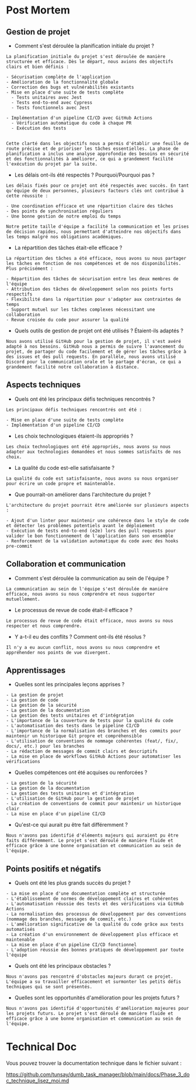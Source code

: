 # Post Mortem

## Gestion de projet

- Comment s'est déroulée la planification initiale du projet ?
```
La planification initiale du projet s'est déroulée de manière structurée et efficace. Dès le départ, nous avions des objectifs clairs et bien définis :

- Sécurisation complète de l'application
- Amélioration de la fonctionnalité globale
- Correction des bugs et vulnérabilités existants
- Mise en place d'une suite de tests complète
  - Tests unitaires avec Jest
  - Tests end-to-end avec Cypress
  - Tests fonctionnels avec Jest
  
- Implémentation d'un pipeline CI/CD avec GitHub Actions
  - Vérification automatique du code à chaque PR
  - Exécution des tests


Cette clarté dans les objectifs nous a permis d'établir une feuille de route précise et de prioriser les tâches essentielles. La phase de planification a inclus une analyse approfondie des besoins en sécurité et des fonctionnalités à améliorer, ce qui a grandement facilité l'exécution du projet par la suite.
```

- Les délais ont-ils été respectés ? Pourquoi/Pourquoi pas ?

```
Les délais fixés pour ce projet ont été respectés avec succès. En tant qu'équipe de deux personnes, plusieurs facteurs clés ont contribué à cette réussite :

- Une coordination efficace et une répartition claire des tâches
- Des points de synchronisation réguliers
- Une bonne gestion de notre emploi du temps

Notre petite taille d'équipe a facilité la communication et les prises de décision rapides, nous permettant d'atteindre nos objectifs dans les temps malgré nos obligations académiques.
```

- La répartition des tâches était-elle efficace ?
```
La répartition des tâches a été efficace, nous avons su nous partager les tâches en fonction de nos compétences et de nos disponibilités. Plus précisément :

- Répartition des tâches de sécurisation entre les deux membres de l'équipe
- Attribution des tâches de développement selon nos points forts respectifs
- Flexibilité dans la répartition pour s'adapter aux contraintes de temps
- Support mutuel sur les tâches complexes nécessitant une collaboration
- Revue croisée du code pour assurer la qualité
```

- Quels outils de gestion de projet ont été utilisés ? Étaient-ils adaptés ?
```
Nous avons utilisé GitHub pour la gestion de projet, il s'est avéré adapté à nos besoins. GitHub nous a permis de suivre l'avancement du projet, de partager du code facilement et de gérer les tâches grâce à des issues et des pull requests. En parallèle, nous avons utilisé Discord pour la communication orale et le partage d'écran, ce qui a grandement facilité notre collaboration à distance.
```

## Aspects techniques

- Quels ont été les principaux défis techniques rencontrés ?
```
Les principaux défis techniques rencontrés ont été :

- Mise en place d'une suite de tests complète
- Implémentation d'un pipeline CI/CD
```

- Les choix technologiques étaient-ils appropriés ?
```
Les choix technologiques ont été appropriés, nous avons su nous adapter aux technologies demandées et nous sommes satisfaits de nos choix.
```

- La qualité du code est-elle satisfaisante ?
```
La qualité du code est satisfaisante, nous avons su nous organiser pour écrire un code propre et maintenable.
```

- Que pourrait-on améliorer dans l'architecture du projet ?

```
L'architecture du projet pourrait être améliorée sur plusieurs aspects :

- Ajout d'un linter pour maintenir une cohérence dans le style de code et détecter les problèmes potentiels avant le déploiement
- Exécution de tests end-to-end (e2e) lors des pull requests pour valider le bon fonctionnement de l'application dans son ensemble
- Renforcement de la validation automatique du code avec des hooks pre-commit
```

## Collaboration et communication

- Comment s'est déroulée la communication au sein de l'équipe ?
```
La communication au sein de l'équipe s'est déroulée de manière efficace, nous avons su nous comprendre et nous supporter mutuellement.
```

- Le processus de revue de code était-il efficace ?
```
Le processus de revue de code était efficace, nous avons su nous respecter et nous comprendre.
```

- Y a-t-il eu des conflits ? Comment ont-ils été résolus ?
```
Il n'y a eu aucun conflit, nous avons su nous comprendre et appréhender nos points de vue divergent.
```

## Apprentissages

- Quelles sont les principales leçons apprises ?
```
- La gestion de projet
- La gestion de code
- La gestion de la sécurité
- La gestion de la documentation
- La gestion des tests unitaires et d'intégration
- L'importance de la couverture de tests pour la qualité du code
- L'automatisation des tests dans le pipeline CI/CD
- L'importance de la normalisation des branches et des commits pour maintenir un historique Git propre et compréhensible
- L'utilisation de conventions de nommage cohérentes (feat/, fix/, docs/, etc.) pour les branches
- La rédaction de messages de commit clairs et descriptifs
- La mise en place de workflows GitHub Actions pour automatiser les vérifications
```

- Quelles compétences ont été acquises ou renforcées ?
```
- La gestion de la sécurité
- La gestion de la documentation
- La gestion des tests unitaires et d'intégration
- L'utilisation de GitHub pour la gestion de projet
- La création de conventions de commit pour maintenir un historique clair
- La mise en place d'un pipeline CI/CD
```

- Qu'est-ce qui aurait pu être fait différemment ?

```
Nous n'avons pas identifié d'éléments majeurs qui auraient pu être faits différemment. Le projet s'est déroulé de manière fluide et efficace grâce à une bonne organisation et communication au sein de l'équipe.
```

## Points positifs et négatifs

- Quels ont été les plus grands succès du projet ?

```
- La mise en place d'une documentation complète et structurée
- L'établissement de normes de développement claires et cohérentes
- L'automatisation réussie des tests et des vérifications via GitHub Actions
- La normalisation des processus de développement par des conventions (nommage des branches, messages de commit, etc.)
- L'amélioration significative de la qualité du code grâce aux tests automatisés
- La création d'un environnement de développement plus efficace et maintenable
- La mise en place d'un pipeline CI/CD fonctionnel
- L'adoption réussie des bonnes pratiques de développement par toute l'équipe
```
- Quels ont été les principaux obstacles ?
```
Nous n'avons pas rencontré d'obstacles majeurs durant ce projet. L'équipe a su travailler efficacement et surmonter les petits défis techniques qui se sont présentés.
```

- Quelles sont les opportunités d'amélioration pour les projets futurs ?

```
Nous n'avons pas identifié d'opportunités d'amélioration majeures pour les projets futurs. Le projet s'est déroulé de manière fluide et efficace grâce à une bonne organisation et communication au sein de l'équipe.
```

# Technical Doc

Vous pouvez trouver la documentation technique dans le fichier suivant :

https://github.com/tunsay/dumb_task_manager/blob/main/docs/Phase_3_doc_technique_lisez_moi.md